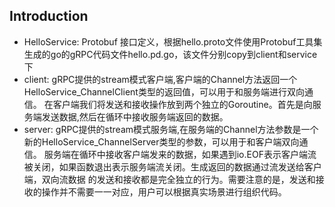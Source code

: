 ## Introduction

- HelloService: Protobuf 接口定义，根据hello.proto文件使用Protobuf工具集生成的go的gRPC代码文件hello.pd.go，该文件分别copy到client和service下
- client: gRPC提供的stream模式客户端,客户端的Channel方法返回一个HelloService_ChannelClient类型的返回值，可以用于和服务端进行双向通信。
  在客户端我们将发送和接收操作放到两个独立的Goroutine。首先是向服务端发送数据,然后在循环中接收服务端返回的数据。
- server: gRPC提供的stream模式服务端,在服务端的Channel方法参数是一个新的HelloService_ChannelServer类型的参数，可以用于和客户端双向通信。
  服务端在循环中接收客户端发来的数据，如果遇到io.EOF表示客户端流被关闭，如果函数退出表示服务端流关闭。生成返回的数据通过流发送给客户端，双向流数据
  的发送和接收都是完全独立的行为。需要注意的是，发送和接收的操作并不需要一一对应，用户可以根据真实场景进行组织代码。

